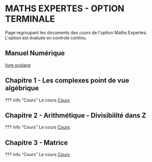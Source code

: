 # MATHS EXPERTES - OPTION TERMINALE

Page regroupant les documents des cours de l'option Maths Expertes. <br>
L'option est évaluée en controle continu.
## Manuel Numérique 
[livre scolaire](https://fr.calameo.com/read/0005967295d0b5d5c47f6?authid=nDfde6HMoRP5 "Livre spé Maths")
## Chapitre 1 - Les complexes point de vue algébrique

??? info "Cours" 
    Le cours [Cours](./cours/MEXP/Chap1/Cours-Chap1.pdf)
    
## Chapitre 2 - Arithmétique - Divisibilité dans Z
??? info "Cours" 
    Le cours [Cours](./cours/MEXP/Chap2/Cours_Chap2.pdf)

## Chapitre 3 - Matrice 
??? info "Cours" 
    Le cours [Cours](./cours/MEXP/Chap3/Cours_Chap3.pdf)
